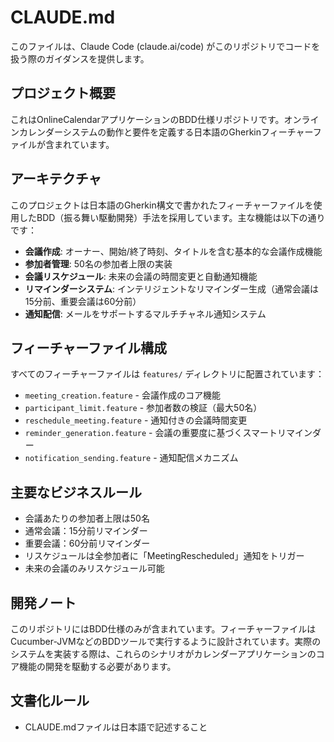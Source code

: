 # CLAUDE.md

このファイルは、Claude Code (claude.ai/code) がこのリポジトリでコードを扱う際のガイダンスを提供します。

## プロジェクト概要

これはOnlineCalendarアプリケーションのBDD仕様リポジトリです。オンラインカレンダーシステムの動作と要件を定義する日本語のGherkinフィーチャーファイルが含まれています。

## アーキテクチャ

このプロジェクトは日本語のGherkin構文で書かれたフィーチャーファイルを使用したBDD（振る舞い駆動開発）手法を採用しています。主な機能は以下の通りです：

- **会議作成**: オーナー、開始/終了時刻、タイトルを含む基本的な会議作成機能
- **参加者管理**: 50名の参加者上限の実装
- **会議リスケジュール**: 未来の会議の時間変更と自動通知機能
- **リマインダーシステム**: インテリジェントなリマインダー生成（通常会議は15分前、重要会議は60分前）
- **通知配信**: メールをサポートするマルチチャネル通知システム

## フィーチャーファイル構成

すべてのフィーチャーファイルは `features/` ディレクトリに配置されています：
- `meeting_creation.feature` - 会議作成のコア機能
- `participant_limit.feature` - 参加者数の検証（最大50名）
- `reschedule_meeting.feature` - 通知付きの会議時間変更
- `reminder_generation.feature` - 会議の重要度に基づくスマートリマインダー
- `notification_sending.feature` - 通知配信メカニズム

## 主要なビジネスルール

- 会議あたりの参加者上限は50名
- 通常会議：15分前リマインダー
- 重要会議：60分前リマインダー
- リスケジュールは全参加者に「MeetingRescheduled」通知をトリガー
- 未来の会議のみリスケジュール可能

## 開発ノート

このリポジトリにはBDD仕様のみが含まれています。フィーチャーファイルはCucumber-JVMなどのBDDツールで実行するように設計されています。実際のシステムを実装する際は、これらのシナリオがカレンダーアプリケーションのコア機能の開発を駆動する必要があります。

## 文書化ルール

- CLAUDE.mdファイルは日本語で記述すること